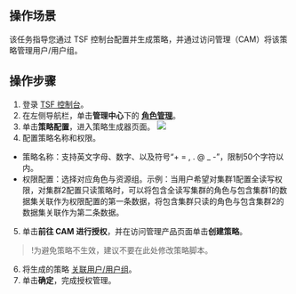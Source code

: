 ## 操作场景
该任务指导您通过 TSF 控制台配置并生成策略，并通过访问管理（CAM）将该策略管理用户/用户组。

## 操作步骤
1. 登录 [TSF 控制台](https://console.cloud.tencent.com/tsf)。
2. 在左侧导航栏，单击**管理中心**下的 **[角色管理](https://console.cloud.tencent.com/tsf/role?rid=1)**。
3. 单击**策略配置**，进入策略生成器页面。
![](https://main.qcloudimg.com/raw/e8d2f1853400bf3b1026a5c6d16b6053.png)
4. 配置策略名称和权限。
 - 策略名称：支持英文字母、数字、以及符号“+ = , . @ _ -”，限制50个字符以内。
 - 权限配置：选择对应角色与资源组。示例：当用户希望对集群1配置全读写权限，对集群2配置只读策略时，可以将包含全读写集群的角色与包含集群1的数据集关联作为权限配置的第一条数据，将包含集群只读的角色与包含集群2的数据集关联作为第二条数据。
5. 单击**前往 CAM 进行授权**，并在访问管理产品页面单击**创建策略**。
>!为避免策略不生效，建议不要在此处修改策略脚本。
6. 将生成的策略 [关联用户/用户组](https://cloud.tencent.com/document/product/598/10602)。
7. 单击**确定**，完成授权管理。



